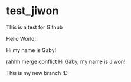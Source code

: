 # test_jiwon
This is a test for Github

Hello World!

Hi my name is Gaby!

rahhh merge conflict
Hi Gaby, my name is Jiwon!

This is my new branch :D